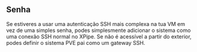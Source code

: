 ## Senha

Se estiveres a usar uma autenticação SSH mais complexa na tua VM em vez de uma simples senha, podes simplesmente adicionar o sistema como uma conexão SSH normal no XPipe. Se não é acessível a partir do exterior, podes definir o sistema PVE pai como um gateway SSH.
